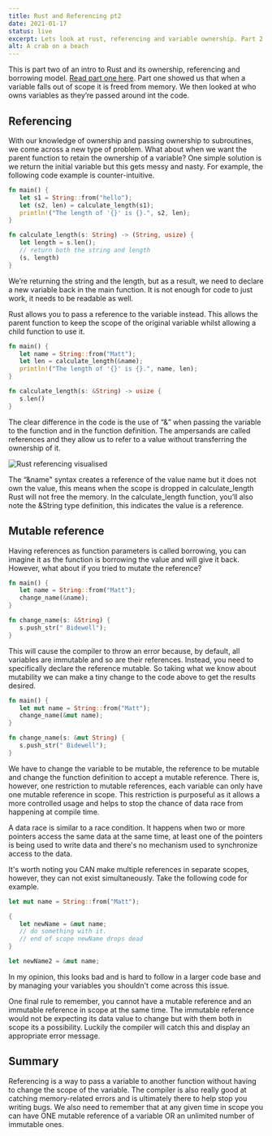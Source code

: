 ```yaml
---
title: Rust and Referencing pt2
date: 2021-01-17
status: live
excerpt: Lets look at rust, referencing and variable ownership. Part 2
alt: A crab on a beach
---
```


This is part two of an intro to Rust and its ownership, referencing and borrowing model. [Read part one here](/posts/2021-01-10-rust-and-ownership). Part one showed us that when a variable falls out of scope it is freed from memory. We then looked at who owns variables as they’re passed around int the code.

## Referencing

With our knowledge of ownership and passing ownership to subroutines, we come across a new type of problem. What about when we want the parent function to retain the ownership of a variable? One simple solution is we return the initial variable but this gets messy and nasty. For example, the following code example is counter-intuitive.

```Rust
fn main() {
   let s1 = String::from("hello");
   let (s2, len) = calculate_length(s1);
   println!("The length of '{}' is {}.", s2, len);
}

fn calculate_length(s: String) -> (String, usize) {
   let length = s.len();
   // return both the string and length
   (s, length)
}
```

We’re returning the string and the length, but as a result, we need to declare a new variable back in the main function. It is not enough for code to just work, it needs to be readable as well.

Rust allows you to pass a reference to the variable instead. This allows the parent function to keep the scope of the original variable whilst allowing a child function to use it.

```rust
fn main() {
   let name = String::from("Matt");
   let len = calculate_length(&name);
   println!("The length of '{}' is {}.", name, len);
}

fn calculate_length(s: &String) -> usize {
   s.len()
}
```

The clear difference in the code is the use of “&” when passing the variable to the function and in the function definition. The ampersands are called references and they allow us to refer to a value without transferring the ownership of it.

![Rust referencing visualised](../../assets/images/2021-01-17-rust-and-referencing/01-rust-and-referencing-pt-2.png)

The “&name" syntax creates a reference of the value name but it does not own the value, this means when the scope is dropped in calculate_length Rust will not free the memory. In the calculate_length function, you’ll also note the &String type definition, this indicates the value is a reference.

## Mutable reference

Having references as function parameters is called borrowing, you can imagine it as the function is borrowing the value and will give it back. However, what about if you tried to mutate the reference?

```rust
fn main() {
   let name = String::from("Matt");
   change_name(&name);
}

fn change_name(s: &String) {
   s.push_str(" Bidewell");
}
```

This will cause the compiler to throw an error because, by default, all variables are immutable and so are their references. Instead, you need to specifically declare the reference mutable. So taking what we know about mutability we can make a tiny change to the code above to get the results desired.

```rust
fn main() {
   let mut name = String::from("Matt");
   change_name(&mut name);
}

fn change_name(s: &mut String) {
   s.push_str(" Bidewell");
}
```

We have to change the variable to be mutable, the reference to be mutable and change the function definition to accept a mutable reference. There is, however, one restriction to mutable references, each variable can only have one mutable reference in scope. This restriction is purposeful as it allows a more controlled usage and helps to stop the chance of data race from happening at compile time.

A data race is similar to a race condition. It happens when two or more pointers access the same data at the same time, at least one of the pointers is being used to write data and there's no mechanism used to synchronize access to the data.

It's worth noting you CAN make multiple references in separate scopes, however, they can not exist simultaneously. Take the following code for example.

```rust
let mut name = String::from("Matt");

{
   let newName = &mut name;
   // do something with it.
   // end of scope newName drops dead
}

let newName2 = &mut name;
```

In my opinion, this looks bad and is hard to follow in a larger code base and by managing your variables you shouldn't come across this issue.

One final rule to remember, you cannot have a mutable reference and an immutable reference in scope at the same time. The immutable reference would not be expecting its data value to change but with them both in scope its a possibility. Luckily the compiler will catch this and display an appropriate error message.

## Summary

Referencing is a way to pass a variable to another function without having to change the scope of the variable. The compiler is also really good at catching memory-related errors and is ultimately there to help stop you writing bugs. We also need to remember that at any given time in scope you can have ONE mutable reference of a variable OR an unlimited number of immutable ones.

